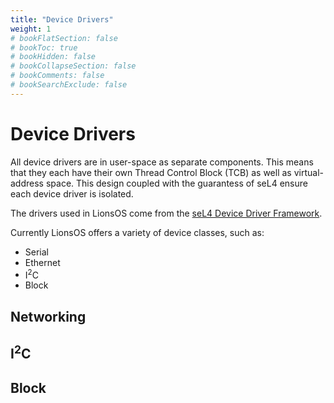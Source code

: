 ```yaml
---
title: "Device Drivers"
weight: 1
# bookFlatSection: false
# bookToc: true
# bookHidden: false
# bookCollapseSection: false
# bookComments: false
# bookSearchExclude: false
---
```


# Device Drivers

All device drivers are in user-space as separate components. This means that they each have their own
Thread Control Block (TCB) as well as virtual-address space. This design coupled with the guarantess
of seL4 ensure each device driver is isolated.

The drivers used in LionsOS come from the [seL4 Device Driver Framework]().

Currently LionsOS offers a variety of device classes, such as:
* Serial
* Ethernet
* I<sup>2</sup>C
* Block

## Networking
## I<sup>2</sup>C
## Block
